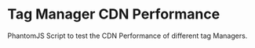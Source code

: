 # Tag Manager CDN Performance
PhantomJS Script to test the CDN Performance of different tag Managers. 
